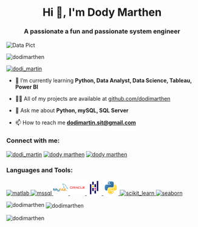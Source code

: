 <h1 align="center">Hi 👋, I'm Dody Marthen</h1>
<h3 align="center">A passionate a fun and passionate system engineer</h3>
<img align="center" alt="Data Pict" width="1000" src="https://storage.googleapis.com/gweb-cloudblog-publish/original_images/DataAnalytics.gif">

<p align="left"> <img src="https://komarev.com/ghpvc/?username=dodimarthen&label=Profile%20views&color=0e75b6&style=flat" alt="dodimarthen" /> </p>

<p align="left"> <a href="https://twitter.com/dodi_martin" target="blank"><img src="https://img.shields.io/twitter/follow/dodi_martin?logo=twitter&style=for-the-badge" alt="dodi_martin" /></a> </p>


- 🌱 I’m currently learning **Python, Data Analyst, Data Science, Tableau, Power BI**

- 👨‍💻 All of my projects are available at [github.com/dodimarthen](github.com/dodimarthen)

- 💬 Ask me about **Python, mySQL, SQL Server**

- 📫 How to reach me **dodimartin.sit@gmail.com**

<h3 align="left">Connect with me:</h3>
<p align="left">
<a href="https://twitter.com/dodi_martin" target="blank"><img align="center" src="https://raw.githubusercontent.com/rahuldkjain/github-profile-readme-generator/master/src/images/icons/Social/twitter.svg" alt="dodi_martin" height="30" width="40" /></a>
<a href="https://www.linkedin.com/in/dody-marthen-819a68234/" target="blank"><img align="center" src="https://raw.githubusercontent.com/rahuldkjain/github-profile-readme-generator/master/src/images/icons/Social/linked-in-alt.svg" alt="dody marthen" height="30" width="40" /></a>
<a href="https://www.hackerrank.com/dodimartin_sit?hr_r=1" target="blank"><img align="center" src="https://raw.githubusercontent.com/rahuldkjain/github-profile-readme-generator/master/src/images/icons/Social/hackerrank.svg" alt="dody marthen" height="30" width="40" /></a>
</p>

<h3 align="left">Languages and Tools:</h3>
<p align="left"> <a href="https://www.mathworks.com/" target="_blank" rel="noreferrer"> <img src="https://upload.wikimedia.org/wikipedia/commons/2/21/Matlab_Logo.png" alt="matlab" width="40" height="40"/> </a> <a href="https://www.microsoft.com/en-us/sql-server" target="_blank" rel="noreferrer"> <img src="https://www.svgrepo.com/show/303229/microsoft-sql-server-logo.svg" alt="mssql" width="40" height="40"/> </a> <a href="https://www.mysql.com/" target="_blank" rel="noreferrer"> <img src="https://raw.githubusercontent.com/devicons/devicon/master/icons/mysql/mysql-original-wordmark.svg" alt="mysql" width="40" height="40"/> </a> <a href="https://www.oracle.com/" target="_blank" rel="noreferrer"> <img src="https://raw.githubusercontent.com/devicons/devicon/master/icons/oracle/oracle-original.svg" alt="oracle" width="40" height="40"/> </a> <a href="https://pandas.pydata.org/" target="_blank" rel="noreferrer"> <img src="https://raw.githubusercontent.com/devicons/devicon/2ae2a900d2f041da66e950e4d48052658d850630/icons/pandas/pandas-original.svg" alt="pandas" width="40" height="40"/> </a> <a href="https://www.python.org" target="_blank" rel="noreferrer"> <img src="https://raw.githubusercontent.com/devicons/devicon/master/icons/python/python-original.svg" alt="python" width="40" height="40"/> </a> <a href="https://scikit-learn.org/" target="_blank" rel="noreferrer"> <img src="https://upload.wikimedia.org/wikipedia/commons/0/05/Scikit_learn_logo_small.svg" alt="scikit_learn" width="40" height="40"/> </a> <a href="https://seaborn.pydata.org/" target="_blank" rel="noreferrer"> <img src="https://seaborn.pydata.org/_images/logo-mark-lightbg.svg" alt="seaborn" width="40" height="40"/> </a> </p>

<p><img align="left" src="https://github-readme-stats.vercel.app/api/top-langs?username=dodimarthen&show_icons=true&locale=en&layout=compact" alt="dodimarthen" /></p>

<p>&nbsp;<img align="center" src="https://github-readme-stats.vercel.app/api?username=dodimarthen&show_icons=true&locale=en" alt="dodimarthen" /></p>

<p><img align="center" src="https://github-readme-streak-stats.herokuapp.com/?user=dodimarthen&" alt="dodimarthen" /></p>
